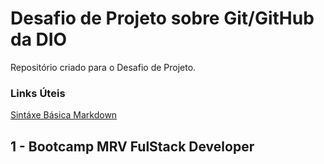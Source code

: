 # Desafio de Projeto sobre Git/GitHub da DIO

Repositório criado para o Desafio de Projeto.

### Links Úteis
[Sintáxe Básica Markdown](https://www.markdownguide.org/getting-started/)

## 1 - Bootcamp MRV FulStack Developer
